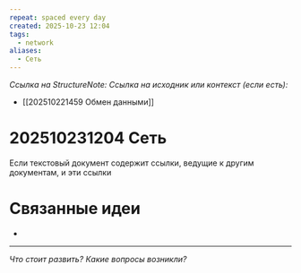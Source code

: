 ```yaml
---
repeat: spaced every day
created: 2025-10-23 12:04
tags:
  - network
aliases:
  - Сеть
---
```

*Ссылка на StructureNote:*
*Ссылка на исходник или контекст (если есть):*
- [[202510221459 Обмен данными]]

# 202510231204 Сеть

Если текстовый документ содержит ссылки, ведущие к другим документам, и эти ссылки 
# Связанные идеи

- 

---

*Что стоит развить? Какие вопросы возникли?*
